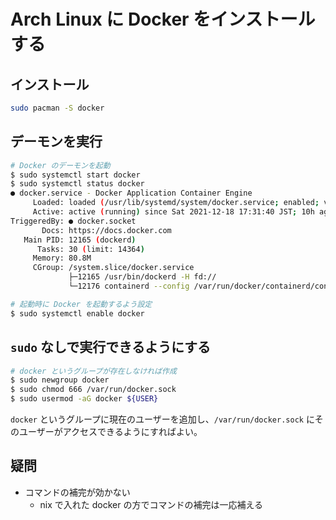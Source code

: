 # Arch Linux に Docker をインストールする

## インストール

```bash
sudo pacman -S docker
```

## デーモンを実行

```bash
# Docker のデーモンを起動
$ sudo systemctl start docker
$ sudo systemctl status docker
● docker.service - Docker Application Container Engine
     Loaded: loaded (/usr/lib/systemd/system/docker.service; enabled; vendor preset: disabled)
     Active: active (running) since Sat 2021-12-18 17:31:40 JST; 10h ago
TriggeredBy: ● docker.socket
       Docs: https://docs.docker.com
   Main PID: 12165 (dockerd)
      Tasks: 30 (limit: 14364)
     Memory: 80.8M
     CGroup: /system.slice/docker.service
             ├─12165 /usr/bin/dockerd -H fd://
             └─12176 containerd --config /var/run/docker/containerd/containerd.toml --log-level info

# 起動時に Docker を起動するよう設定
$ sudo systemctl enable docker
```

## `sudo` なしで実行できるようにする

```bash
# docker というグループが存在しなければ作成
$ sudo newgroup docker
$ sudo chmod 666 /var/run/docker.sock
$ sudo usermod -aG docker ${USER}
```

`docker` というグループに現在のユーザーを追加し、`/var/run/docker.sock` にそのユーザーがアクセスできるようにすればよい。

## 疑問

- コマンドの補完が効かない
  - nix で入れた docker の方でコマンドの補完は一応補える
